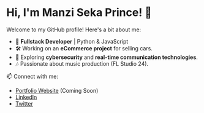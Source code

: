# Hi, I'm Manzi Seka Prince! 👋

Welcome to my GitHub profile! Here's a bit about me:

- 🚀 **Fullstack Developer** | Python & JavaScript
- 🛠️ Working on an **eCommerce project** for selling cars.
- 🌟 Exploring **cybersecurity** and **real-time communication technologies**.
- 🎶 Passionate about music production (FL Studio 24).

📫 Connect with me:
- [Portfolio Website](#) (Coming Soon)
- [LinkedIn](#)
- [Twitter](#)
